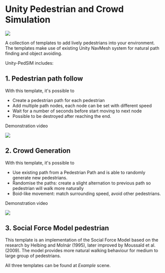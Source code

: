 # Unity Pedestrian and Crowd Simulation

![](https://lh3.googleusercontent.com/T4ddUdRuqLWXeFHTD6KsdjvcwRAsgOukmcXcxHV_Jwivt4YCZw6PlVsVm6jBasLHBnYahZ-I0anw-fFMKsNXt4FqG94jd3sDIV1kTE_iimAwIIKKgnBn5KkmDBmJEYe1v9A6WrxVuNG05T94hc4r7zMgKDXnyuhjTLnDX5IDND0kfyNDe-agYiJzxkBkt8r_aKCVOUUvGGZaQvBHTRG9E7wZJn0kkWGbDZT9MGsKyH41dJ5aOxB6mivqFHe_caQwyti89pkUHvZAE9NI7FiuKM5q30FVrNqz3crAaAIeG_e8lJuUstms9Pq7ti29SWs-XW-2Ly3e0PrkqwAxQXUhqW_NeaNG7ei2SVac7Co4__uVVglKQbDJnVoZ6CMk1p9yoBglVtPOCn5FBZ0GvowdPhkyfIsvagRREt1d2DoTDxi18KtLgQFPtXEOzAvz7Svkf7KDVL1I9EnlTmzOJ2gcJFOLL2P2Cjk4m0YJgUPNDuILZf57siuZhmLt7T9nr-fD-uHkTZ2WQ3t3vEYQN6I9Ast4-vp_jam8lcBZk1FaUANV7Kd76xPAgjJi6VuDPUSb21GQQI9dKmBdzKfImFyfJyLyes0roiWUBtWqJZCT8hqslVxdlUqxupMxxPOwZRNUbKB_Z_Vj3ePUtiBGf32_iCFLdMzTwjY=w1395-h634-no)

A collection of templates to add lively pedestrians into your environment. The templates make use of existing Unity NavMesh system for natural path finding and object avoiding.

Unity-PedSIM includes:

## 1. Pedestrian path follow
With this template, it's possible to
- Create a pedestrian path for each pedestrian
- Add multiple path nodes, each node can be set with different speed
- Wait for a number of seconds before start moving to next node
- Possible to be destroyed after reaching the end.

Demonstration video

[![](https://lh3.googleusercontent.com/24qy-iX1JkzKr4VB9bLEHoQ6oqe9fXar6CuNus_B5r8fKD8ouTtId6DS3QaZjRl06l-4INa04EiR7O4E-j_h3-sxhjlqM3gCycaX5zH2NJXHp-pFDcLsMCDx4DU8z5PbnPzeZ98J_eHcVWis_5qByX3LQhyHwB2bRHUs03wTes9J0lznAVpItF4dKUnG0FJKR9El33IjWkWEPeKYgiE9TVcoe2qFTdWGnECRPfnyTIM16zDric3OGw2VjjZT3A6WHQrOFYrI4wG3ANcxnIvR4NCIA2sqwIfx1xcDMpAz_FltP4jyBmjbvWm4kifHqtZaqo3v0q2xtUWDVvvBBZYgrNzKwxyHLmjte8zuiX1vyLBzy_NvQNc5g66y6IPrsEz9gb6jD4f620d87WgpYVBnzmnJZXNyAwNCDRLrgrFwgU6rhtn75l0l-LeAKg-Su-JyF2mXc04I4_R5p3jZ0Aky7IwaRIkNftaO0JV7xzB6JISSeEtrM_ErIBBMpjrHCqG807Vw2Ga1etn-ziSHq72fgupm01V1Q_IOLsAxlP_p__e5QmrtVRtwXGJ6oe_TEZLebkE8ot1tN6hfkNM0DMhmStmheLeatTCpmJAGTUg7R7srEMc1MI-yHTwf6r_vuMS0SS5mC6XQrEaU-ctt0bTLLfp2hTIfvNo=w854-h404-no)](http://www.youtube.com/watch?v=ZEOUTaBslIQ "")

## 2. Crowd Generation
With this template, it's possible to
- Use existing path from a Pedestrian Path and is able to randomly generate new pedestrians. 
- Randomise the paths: create a slight alternation to previous path so pedestrian will walk more naturally
- Boid-like movement: match surrounding speed, avoid other pedestrians.

Demonstration video

[![](https://lh3.googleusercontent.com/sHMiAfwilyt0vP90Jc5X1Jy8H8UfmdJR0oWg6RKj498UtVJmgUsvSALJfoL8MUr49bvqHEr65TYI4OyHdPff2pAekf0vouEXad7SRgMrjnJy9xAQ2bl2hPsLoXpvlFt8_Le7Wl_N0ve_jmDIUajCfvtnCZG7N-NSljYpQwDCy-5dMOghJbq3WN64FmH60GbRyX1KuRW3aVNKenK8zIHz6lOYoxWRU1iw_j1nc0deDZCvPcZv9SP8-sQ-9rFXvXtXA7VruDSVq_LuT2cQpyAGtxz8AwOIkjaOGw4lAwNFbXlEwLp_7fXfwFHRDu5t_6_0t_FJiO89PsGEfRmWqbGc_nNribldefhOqVWW8TBqwp7xtXeVQIJntyNqAbdBJTc_ZPuaZi2xf_elnShGU_OMxQoO2LxA4PbpJHZsqB6lcHUqUslp-EqLYwHHZEdZ2DI5XxEH-C1cuC1JbwsapY7zkCNKALtKSSLvR4cpd7Va0kpiqt0iJSVxuVeg2z4EJQ8WUuArpKYpF7hhv9ATqyHwJUc4-o15O5ykF_fL_JYKGd3z1Sv9NyE62d2igfHCvS_QOq3kfgB6Uk9Cs-CPTdzGEYqfDxQfkWDn9W0hxk0Cm7RWdls_WKIOSbSo-RvdcX4igSvfejzTFxuJZatMXFgw5_15Cyc885w=w854-h400-no)](http://www.youtube.com/watch?v=1i5-lEEf59o "")

## 3. Social Force Model pedestrian
This template is an implementation of the Social Force Model based on the research by Helbing and Molnár (1995), later improved by Moussaïd et al. (2009). The model provides more natural walking behaviour for medium to large group of pedestrians.

All three templates can be found at *Example* scene.
